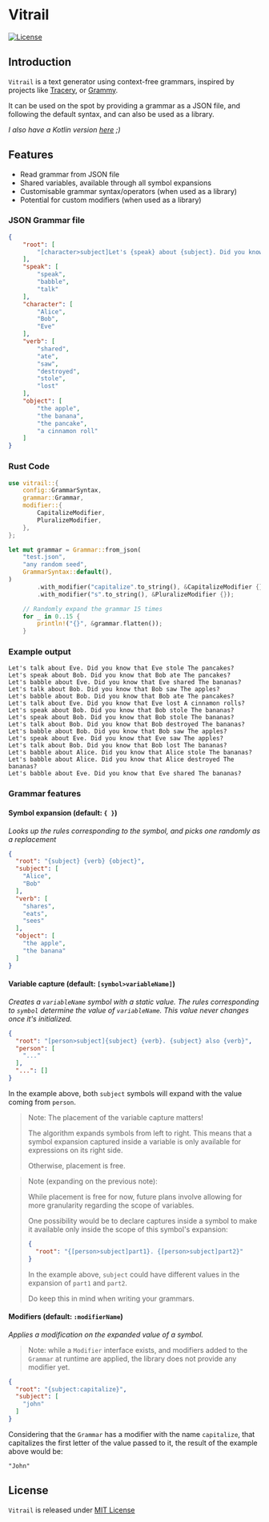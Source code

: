 # Vitrail

[![License](https://img.shields.io/github/license/jlandic/vitrail?style=flat-square)](https://opensource.org/licenses/MIT)

## Introduction

`Vitrail` is a text generator using context-free grammars, inspired by projects like [Tracery](https://github.com/galaxykate/tracery), or [Grammy](https://github.com/AlmasB/grammy).

It can be used on the spot by providing a grammar as a JSON file, and following the default syntax, and can also be used as a library.

_I also have a Kotlin version [here](https://github.com/jlandic/vitrail) ;)_

## Features

- Read grammar from JSON file
- Shared variables, available through all symbol expansions
- Customisable grammar syntax/operators (when used as a library)
- Potential for custom modifiers (when used as a library)

### JSON Grammar file

```json
{
    "root": [
        "[character>subject]Let's {speak} about {subject}. Did you know that {subject} {verb} {object:s:capitalize}?"
    ],
    "speak": [
        "speak",
        "babble",
        "talk"
    ],
    "character": [
        "Alice",
        "Bob",
        "Eve"
    ],
    "verb": [
        "shared",
        "ate",
        "saw",
        "destroyed",
        "stole",
        "lost"
    ],
    "object": [
        "the apple",
        "the banana",
        "the pancake",
        "a cinnamon roll"
    ]
}
```

### Rust Code

```rust
use vitrail::{
    config::GrammarSyntax,
    grammar::Grammar,
    modifier::{
        CapitalizeModifier,
        PluralizeModifier,
    },
};

let mut grammar = Grammar::from_json(
    "test.json",
    "any random seed",
    GrammarSyntax::default(),
)
        .with_modifier("capitalize".to_string(), &CapitalizeModifier {})
        .with_modifier("s".to_string(), &PluralizeModifier {});

    // Randomly expand the grammar 15 times
    for _ in 0..15 {
        println!("{}", &grammar.flatten());
    }
```

### Example output

```
Let's talk about Eve. Did you know that Eve stole The pancakes?
Let's speak about Bob. Did you know that Bob ate The pancakes?
Let's babble about Eve. Did you know that Eve shared The bananas?
Let's talk about Bob. Did you know that Bob saw The apples?
Let's babble about Bob. Did you know that Bob ate The pancakes?
Let's talk about Eve. Did you know that Eve lost A cinnamon rolls?
Let's speak about Bob. Did you know that Bob stole The bananas?
Let's speak about Bob. Did you know that Bob stole The bananas?
Let's talk about Bob. Did you know that Bob destroyed The bananas?
Let's babble about Bob. Did you know that Bob saw The apples?
Let's speak about Eve. Did you know that Eve saw The apples?
Let's talk about Bob. Did you know that Bob lost The bananas?
Let's babble about Alice. Did you know that Alice stole The bananas?
Let's babble about Alice. Did you know that Alice destroyed The bananas?
Let's babble about Eve. Did you know that Eve shared The bananas?
```

### Grammar features

#### Symbol expansion (default: `{ }`)

_Looks up the rules corresponding to the symbol, and picks one randomly as a replacement_

```json
{
  "root": "{subject} {verb} {object}",
  "subject": [
    "Alice",
    "Bob"
  ],
  "verb": [
    "shares",
    "eats",
    "sees"
  ],
  "object": [
    "the apple",
    "the banana"
  ]
}
```

#### Variable capture (default: `[symbol>variableName]`)

_Creates a `variableName` symbol with a static value. The rules corresponding to `symbol` determine the value of `variableName`.
This value never changes once it's initialized._

```json
{
  "root": "[person>subject]{subject} {verb}. {subject} also {verb}",
  "person": [
    "..."
  ],
  "...": []
}
```

In the example above, both `subject` symbols will expand with the value coming from `person`.

> Note:
> The placement of the variable capture matters!
>
> The algorithm expands symbols from left to right. This means that a symbol expansion captured inside a variable is only available for expressions on its right side.
>
> Otherwise, placement is free.

> Note (expanding on the previous note):
>
> While placement is free for now, future plans involve allowing for more granularity regarding the scope of variables.
>
> One possibility would be to declare captures inside a symbol to make it available only inside the scope of this symbol's expansion:
> ```json
> {
>   "root": "{[person>subject]part1}. {[person>subject]part2}"
> }
> ```
> In the example above, `subject` could have different values in the expansion of `part1` and `part2`.
>
> Do keep this in mind when writing your grammars.

#### Modifiers (default: `:modifierName`)

_Applies a modification on the expanded value of a symbol._

> Note: while a `Modifier` interface exists, and modifiers added to the `Grammar` at runtime are applied, the library does not provide any modifier yet.

```json
{
  "root": "{subject:capitalize}",
  "subject": [
    "john"
  ]
}
```

Considering that the `Grammar` has a modifier with the name `capitalize`, that capitalizes the first letter of the value passed to it, the result of the example above would be:
```
"John"
```

## License

`Vitrail` is released under [MIT License](https://opensource.org/licenses/MIT)